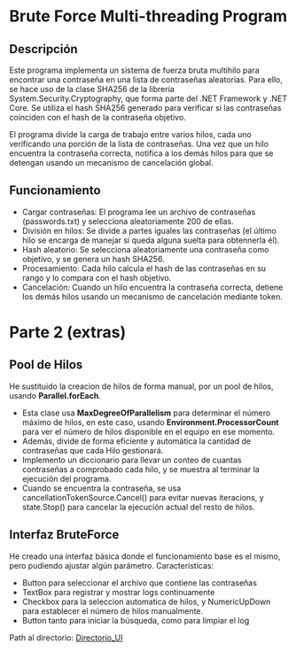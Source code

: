# Brute Force Multi-threading Program
## Descripción
Este programa implementa un sistema de fuerza bruta multihilo para encontrar una contraseña en una lista de contraseñas aleatorias. Para ello, se hace uso de la clase SHA256 de la librería System.Security.Cryptography, que forma parte del .NET Framework y .NET Core. Se utiliza el hash SHA256 generado para verificar si las contraseñas coinciden con el hash de la contraseña objetivo.

El programa divide la carga de trabajo entre varios hilos, cada uno verificando una porción de la lista de contraseñas. Una vez que un hilo encuentra la contraseña correcta, notifica a los demás hilos para que se detengan usando un mecanismo de cancelación global.

## Funcionamiento
- Cargar contraseñas: El programa lee un archivo de contraseñas (passwords.txt) y selecciona aleatoriamente 200 de ellas.
- División en hilos: Se divide a partes iguales las contraseñas (el último hilo se encarga de manejar si queda alguna suelta para obtennerla él).
- Hash aleatorio: Se selecciona aleatoriamente una contraseña como objetivo, y se genera un hash SHA256.
- Procesamiento: Cada hilo calcula el hash de las contraseñas en su rango y lo compara con el hash objetivo.
- Cancelación: Cuando un hilo encuentra la contraseña correcta, detiene los demás hilos usando un mecanismo de cancelación mediante token.

# Parte 2 (extras)

## Pool de Hilos

He sustituido la creacion de hilos de forma manual, por un pool de hilos, usando **Parallel.forEach**.
- Esta clase usa **MaxDegreeOfParallelism** para determinar el número máximo de hilos, en este caso, usando **Environment.ProcessorCount** para ver el número de hilos disponible en el equipo en ese momento.
- Además, divide de forma eficiente y automática la cantidad de contraseñas que cada Hilo gestionará.
- Implemento un diccionario para llevar un conteo de cuantas contraseñas a comprobado cada hilo, y se muestra al terminar la ejecución del programa.
- Cuando se encuentra la contraseña, se usa cancellationTokenSource.Cancel() para evitar nuevas iteracions,  y state.Stop() para cancelar la ejecución actual del resto de hilos.

## Interfaz BruteForce

He creado una interfaz básica donde el funcionamiento base es el mismo, pero pudiendo ajustar algún parámetro.
Características:
- Button para seleccionar el archivo que contiene las contraseñas
- TextBox para registrar y mostrar logs continuamente
- Checkbox para la seleccion automatica de hilos, y NumericUpDown para establecer el número de hilos manualmente.
- Button tanto para iniciar la búsqueda, como para limpiar el log

Path al directorio: [Directorio_UI](BruteForceMultiThreading_UI/BruteForceMultiThreading)
  

